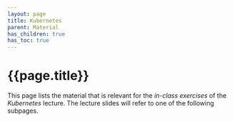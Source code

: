```yaml
---
layout: page
title: Kubernetes
parent: Material
has_children: true
has_toc: true
---
```


# {{page.title}}

This page lists the material that is relevant for the *in-class exercises* of the *Kubernetes* lecture.
The lecture slides will refer to one of the following subpages.
